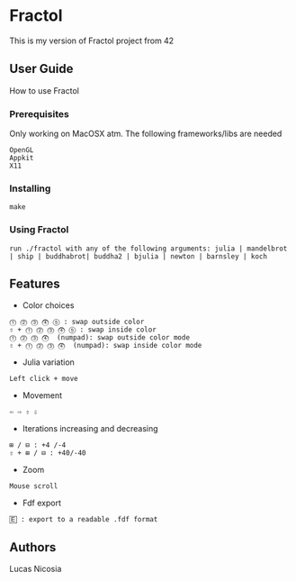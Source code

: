 # Fractol

This is my version of Fractol project from 42

## User Guide
	
How to use Fractol

### Prerequisites
	
Only working on MacOSX atm. The following frameworks/libs are needed
```
OpenGL
Appkit
X11
```

### Installing
		
```
make
```

### Using Fractol
		
```
run ./fractol with any of the following arguments: julia | mandelbrot | ship | buddhabrot| buddha2 | bjulia | newton | barnsley | koch
```

## Features

* Color choices
```
⓵ ⓶ ⓷ ⓸ ⑤ : swap outside color
⇧ + ⓵ ⓶ ⓷ ⓸ ⑤ : swap inside color
⓵ ⓶ ⓷ ⓸  (numpad): swap outside color mode
⇧ + ⓵ ⓶ ⓷ ⓸  (numpad): swap inside color mode
```

* Julia variation
```
Left click + move
```

* Movement
```
⇦ ⇨ ⇧ ⇩
```

* Iterations increasing and decreasing
```
⊞ / ⊟ : +4 /-4
⇧ + ⊞ / ⊟ : +40/-40
```

* Zoom
```
Mouse scroll
```

* Fdf export
```
🄴 : export to a readable .fdf format
```

## Authors
		
Lucas Nicosia
